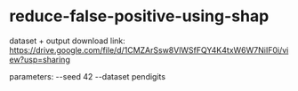 # reduce-false-positive-using-shap

dataset + output download link:
https://drive.google.com/file/d/1CMZArSsw8VlWSfFQY4K4txW6W7NiIF0i/view?usp=sharing

parameters:
--seed 42 --dataset pendigits
